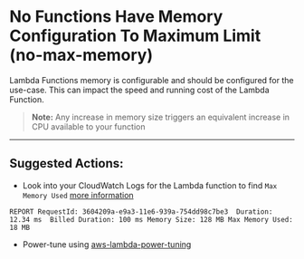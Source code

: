 # No Functions Have Memory Configuration To Maximum Limit (no-max-memory)

Lambda Functions memory is configurable and should be configured for the use-case.
This can impact the speed and running cost of the Lambda Function.

> **Note:** Any increase in memory size triggers an equivalent increase in CPU available to your function

---

## Suggested Actions:

- Look into your CloudWatch Logs for the Lambda function to find `Max Memory Used` [more information](https://docs.aws.amazon.com/lambda/latest/dg/best-practices.html)

```
REPORT RequestId: 3604209a-e9a3-11e6-939a-754dd98c7be3	Duration: 12.34 ms	Billed Duration: 100 ms Memory Size: 128 MB	Max Memory Used: 18 MB
```

- Power-tune using [aws-lambda-power-tuning](https://github.com/alexcasalboni/aws-lambda-power-tuning)
